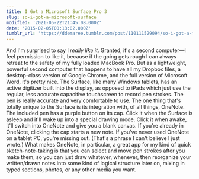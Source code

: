```yaml
---
title: I Got a Microsoft Surface Pro 3
slug: so-i-got-a-microsoft-surface
modified: '2021-05-22T21:45:08.000Z'
date: '2015-02-05T00:13:02.000Z'
tumblr_url: 'https://ddemaree.tumblr.com/post/110111529094/so-i-got-a-microsoft-surface'
---
```

And I'm surprised to say I _really like it_. Granted, it's a second computer—I feel permission to like it, because if the going gets rough I can always retreat to the safety of my fully loaded MacBook Pro. But as a lightweight, powerful second computer that happens to have all my Dropbox files, a desktop-class version of Google Chrome, and the full version of Microsoft Word, it's pretty nice. The Surface, like many Windows tablets, has an active digitizer built into the display, as opposed to iPads which just use the regular, less accurate capacitive touchscreen to record pen strokes. The pen is really accurate and very comfortable to use. The one thing that's totally unique to the Surface is its integration with, of all things, OneNote. The included pen has a purple button on its cap. Click it when the Surface is asleep and it'll wake up into a special drawing mode. Click it when awake, it'll switch into OneNote and give you a blank canvas. If you're already in OneNote, clicking the cap starts a new note. If you've never used OneNote on a tablet PC, you're missing out. (That's a phrase I can't believe I just wrote.) What makes OneNote, in particular, a great app for my kind of quick sketch-note-taking is that you can select and move pen strokes after you make them, so you can just draw whatever, whenever, then reorganize your written/drawn notes into some kind of logical structure later on, mixing in typed sections, photos, or any other media you want.

